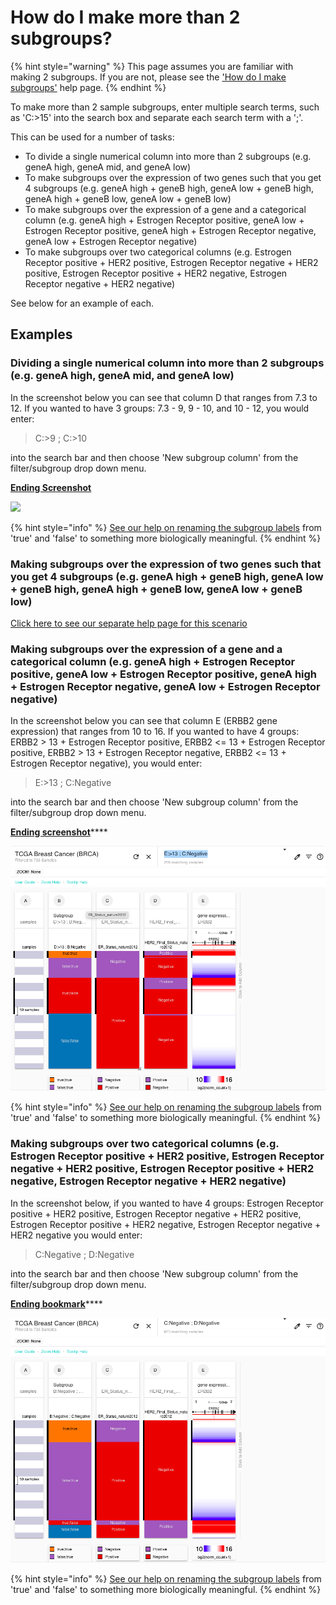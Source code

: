 # How do I make more than 2 subgroups?

{% hint style="warning" %}
This page assumes you are familiar with making 2 subgroups. If you are not, please see the ['How do I make subgroups'](how-do-i-make-subgroups.md) help page.
{% endhint %}

To make more than 2 sample subgroups, enter multiple search terms, such as 'C:>15' into the search box and separate each search term with a ';'.

This can be used for a number of tasks:

* To divide a single numerical column into more than 2 subgroups (e.g. geneA high, geneA mid, and geneA low)
* To make subgroups over the expression of two genes such that you get 4 subgroups (e.g. geneA high + geneB high, geneA low + geneB high, geneA high + geneB low, geneA low + geneB low)
* To make subgroups over the expression of a gene and a categorical column (e.g. geneA high + Estrogen Receptor positive, geneA low + Estrogen Receptor positive, geneA high + Estrogen Receptor negative, geneA low + Estrogen Receptor negative)
* To make subgroups over two categorical columns (e.g. Estrogen Receptor positive + HER2 positive, Estrogen Receptor negative + HER2 positive, Estrogen Receptor positive + HER2 negative, Estrogen Receptor negative + HER2 negative)

See below for an example of each.

## Examples

### Dividing a single numerical column into more than 2 subgroups (e.g. geneA high, geneA mid, and geneA low)

In the screenshot below you can see that column D that ranges from 7.3 to 12. If you wanted to have 3 groups: 7.3 - 9, 9 - 10, and 10 - 12, you would enter:

> C:>9 ; C:>10

into the search bar and then choose 'New subgroup column' from the filter/subgroup drop down menu.

****[**Ending Screenshot**](https://xenabrowser.net/heatmap/?bookmark=325cfbf706d253e29253ea430a4fabd1)****

![](../.gitbook/assets/screen-shot-2021-03-01-at-1.21.09-pm.png)

{% hint style="info" %}
[See our help on renaming the subgroup labels](https://ucsc-xena.gitbook.io/project/overview-of-features/filter-and-subgrouping#changing-subgroup-labels) from 'true' and 'false' to something more biologically meaningful.
{% endhint %}

### Making subgroups over the expression of two genes such that you get 4 subgroups (e.g. geneA high + geneB high, geneA low + geneB high, geneA high + geneB low, geneA low + geneB low)

[Click here to see our separate help page for this scenario](how-do-i-make-subgroups-with-4-groups.md)

### Making subgroups over the expression of a gene and a categorical column (e.g. geneA high + Estrogen Receptor positive, geneA low + Estrogen Receptor positive, geneA high + Estrogen Receptor negative, geneA low + Estrogen Receptor negative)

In the screenshot below you can see that column E (ERBB2 gene expression) that ranges from 10 to 16. If you wanted to have 4 groups: ERBB2 > 13 + Estrogen Receptor positive, ERBB2 <= 13 + Estrogen Receptor positive, ERBB2 > 13 + Estrogen Receptor negative, ERBB2 <= 13 + Estrogen Receptor negative), you would enter:

> E:>13 ; C:Negative

into the search bar and then choose 'New subgroup column' from the filter/subgroup drop down menu.

[**Ending screenshot**](https://xenabrowser.net/heatmap/?bookmark=ce392a796505576a74715f6ac94efdb3)****

![](../.gitbook/assets/4subgroupsERstatusAndERBB2expression.png)

{% hint style="info" %}
[See our help on renaming the subgroup labels](https://ucsc-xena.gitbook.io/project/overview-of-features/filter-and-subgrouping#changing-subgroup-labels) from 'true' and 'false' to something more biologically meaningful.
{% endhint %}

### Making subgroups over two categorical columns (e.g. Estrogen Receptor positive + HER2 positive, Estrogen Receptor negative + HER2 positive, Estrogen Receptor positive + HER2 negative, Estrogen Receptor negative + HER2 negative)

In the screenshot below, if you wanted to have 4 groups: Estrogen Receptor positive + HER2 positive, Estrogen Receptor negative + HER2 positive, Estrogen Receptor positive + HER2 negative, Estrogen Receptor negative + HER2 negative you would enter:

> C:Negative ; D:Negative

into the search bar and then choose 'New subgroup column' from the filter/subgroup drop down menu.

[**Ending bookmark**](https://xenabrowser.net/heatmap/?bookmark=9a9f5ef512650adf702bd3b374ced7ba)****

![](../.gitbook/assets/4subgroupsERstatusAndHER2status.png)

{% hint style="info" %}
[See our help on renaming the subgroup labels](https://ucsc-xena.gitbook.io/project/overview-of-features/filter-and-subgrouping#changing-subgroup-labels) from 'true' and 'false' to something more biologically meaningful.
{% endhint %}
